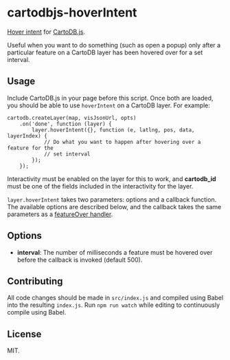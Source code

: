 cartodbjs-hoverIntent
=====================

[Hover intent](http://cherne.net/brian/resources/jquery.hoverIntent.html) for 
[CartoDB.js](http://docs.cartodb.com/cartodb-platform/cartodb-js.html).

Useful when you want to do something (such as open a popup) only after a
particular feature on a CartoDB layer has been hovered over for a set interval.


Usage
-----

Include CartoDB.js in your page before this script. Once both are loaded, you
should be able to use `hoverIntent` on a CartoDB layer. For example:

```
cartodb.createLayer(map, visJsonUrl, opts)
    .on('done', function (layer) {
        layer.hoverIntent({}, function (e, latlng, pos, data, layerIndex) {
            // Do what you want to happen after hovering over a feature for the
            // set interval
        });
    });
```

Interactivity must be enabled on the layer for this to work, and **cartodb_id**
must be one of the fields included in the interactivity for the layer.

`layer.hoverIntent` takes two parameters: options and a callback function. The
available options are described below, and the callback takes the same
parameters as a [featureOver
handler](http://docs.cartodb.com/cartodb-platform/cartodb-js.html#layerfeatureoverevent-latlng-pos-data-layerindex).


Options
-------

* **interval**: The number of milliseconds a feature must be hovered over before
  the callback is invoked (default 500).


Contributing
------------

All code changes should be made in `src/index.js` and compiled using Babel into
the resulting `index.js`. Run `npm run watch` while editing to continuously
compile using Babel.


License
-------

MIT.
